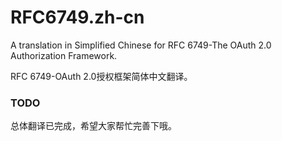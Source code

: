 RFC6749.zh-cn
=============

A translation in Simplified Chinese for RFC 6749-The OAuth 2.0 Authorization Framework.

RFC 6749-OAuth 2.0授权框架简体中文翻译。

### TODO

总体翻译已完成，希望大家帮忙完善下哦。